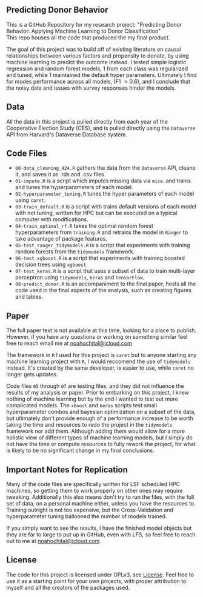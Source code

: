 ## Predicting Donor Behavior  
This is a GitHub Repository for my research project: "Predicting Donor Behavior: Applying Machine Learning to Donor Classification"  
This repo houses all the code that produced the my final product.

The goal of this project was to build off of existing literature on causal relationships between various factors
and propensity to donate, by using machine learning to predict the outcome instead. I tested simple logistic regression
and random forest models, 1 from each class was regularized and tuned, while 1 maintained the default hyper parameters.
Ultimately I find for modes performance across all models, (F1 $\approx 0.6$), and I conclude that the noisy data and issues with survey responses hinder the models.

## Data

All the data in this project is pulled directly from each year of the Cooperative Election Study (CES),
and is pulled directly using the `Dataverse` API from Harvard's Dataverse Database system.  

## Code Files

* `00-data_cleaning_424.R` gathers the data from the `Dataverse` API, cleans it, and saves it as .rds and .csv files
* `01-impute.R` is a script which imputes missing data via `mice`. and trains and tunes the hyperparameters of each model. 
* `02-hyperparameter_tuning.R` tunes the hyper parameters of each model using `caret`. 
* `03-train_default.R` is a script with trains default versions of each model with not tuning, written for HPC but can be executed on a typical computer with modifications.  
* `04-train_optimal_rf.R` takes the optimal random forest hyperparameters from `training.R` and retrains the model in `Ranger` to take advantage of package features.  
* `05-test_ranger_tidymodels.R` is a script that experiments with training random forests from the `tidymodels` framework.
* `06-test_xgboost.R` is a script that experiments with training boosted decision trees using `xgboost`.
* `07-test_keras.R` is a script that uses a subset of data to train multi-layer perceptron using `tidymodels`, `Keras` and `TensorFlow`.
* `08-predict_donor.R` is an accompaniment to the final paper, hosts all the code used in the final aspects of the analysis, such as creating figures and tables.

## Paper

The full paper text is not available at this time, looking for a place to publish. However, if you have any questions or working on something similar feel free to reach email me at <noahochital@icloud.com>

The framework in `R` I used for this project is `caret` but to anyone starting any machine learning project with `R`, I would reccomend the use of `tidymodels` instead.
It's created by the same developer, is easier to use, while `caret` no longer gets updates.

Code files `05` through `07` are testing files, and they did not influence the results of my analysis or paper.
Prior to embarking on this project, I knew nothing of machine learning but by the end I wanted to test out more complicated models.
The `xboost` and `keras` scripts test small hyperparameter combos and bayesian optimization on a subset of the data, but ultimately don't provide enough of a performance increase to be worth taking the time and resources to redo the project in the `tidymodels` framework nor add them.
Although adding them would allow for a more holistic view of different types of machine learning models, but I simply do not have the time or compute resources to fully rework the project, for what is likely to be no significant change in my final conclusions.

## Important Notes for Replication

Many of the code files are specifically written for LSF scheduled HPC machines, so getting them to work properly on other ones may require tweaking.
Additionally this also means don't try to run the files, with the full set of data, on a personal machine either, unless you have the resources to.
Training outright is not too expensive, but the Cross-Validation and hyperparameter tuning ballooned the number of models trained.

If you simply want to see the results, I have the finished model objects but they are far to large to put up in GitHub, even with LFS,
so feel free to reach out to me at <noahochital@icloud.com>.


## License

The code for this project is licensed under GPLv3, see [License](LICENSE). Feel free to use it as a starting point for your own projects, with proper attribution to myself and all the creators of the packages used.


